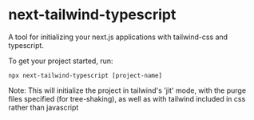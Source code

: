 # next-tailwind-typescript

A tool for initializing your next.js applications with tailwind-css and typescript.

To get your project started, run:
```
npx next-tailwind-typescript [project-name]
```

Note: This will initialize the project in tailwind's 'jit' mode, with the purge files specified (for tree-shaking), as well as with tailwind included in css rather than javascript
